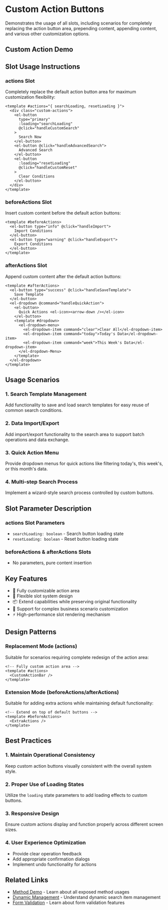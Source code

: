 # Custom Action Buttons

Demonstrates the usage of all slots, including scenarios for completely replacing the action button area, prepending content, appending content, and various other customization options.

## Custom Action Demo

<DemoPreview dir="demos/ma-search/custom-actions" />

## Slot Usage Instructions

### actions Slot
Completely replace the default action button area for maximum customization flexibility:

```vue
<template #actions="{ searchLoading, resetLoading }">
  <div class="custom-actions">
    <el-button 
      type="primary" 
      :loading="searchLoading"
      @click="handleCustomSearch"
    >
      Search Now
    </el-button>
    <el-button @click="handleAdvancedSearch">
      Advanced Search
    </el-button>
    <el-button 
      :loading="resetLoading"
      @click="handleCustomReset"
    >
      Clear Conditions
    </el-button>
  </div>
</template>
```

### beforeActions Slot
Insert custom content before the default action buttons:

```vue
<template #beforeActions>
  <el-button type="info" @click="handleImport">
    Import Conditions
  </el-button>
  <el-button type="warning" @click="handleExport">
    Export Conditions
  </el-button>
</template>
```

### afterActions Slot
Append custom content after the default action buttons:

```vue
<template #afterActions>
  <el-button type="success" @click="handleSaveTemplate">
    Save Template
  </el-button>
  <el-dropdown @command="handleQuickAction">
    <el-button>
      Quick Actions <el-icon><arrow-down /></el-icon>
    </el-button>
    <template #dropdown>
      <el-dropdown-menu>
        <el-dropdown-item command="clear">Clear All</el-dropdown-item>
        <el-dropdown-item command="today">Today's Data</el-dropdown-item>
        <el-dropdown-item command="week">This Week's Data</el-dropdown-item>
      </el-dropdown-Menu>
    </template>
  </el-dropdown>
</template>
```

## Usage Scenarios

### 1. Search Template Management
Add functionality to save and load search templates for easy reuse of common search conditions.

### 2. Data Import/Export
Add import/export functionality to the search area to support batch operations and data exchange.

### 3. Quick Action Menu
Provide dropdown menus for quick actions like filtering today's, this week's, or this month's data.

### 4. Multi-step Search Process
Implement a wizard-style search process controlled by custom buttons.

## Slot Parameter Description

### actions Slot Parameters
- `searchLoading: boolean` - Search button loading state
- `resetLoading: boolean` - Reset button loading state

### beforeActions & afterActions Slots
- No parameters, pure content insertion

## Key Features

- 🎨 Fully customizable action area
- 🔧 Flexible slot system design
- 📦 Extend capabilities while preserving original functionality
- 🎯 Support for complex business scenario customization
- ⚡ High-performance slot rendering mechanism

## Design Patterns

### Replacement Mode (actions)
Suitable for scenarios requiring complete redesign of the action area:

```vue
<!-- Fully custom action area -->
<template #actions>
  <CustomActionBar />
</template>
```

### Extension Mode (beforeActions/afterActions)
Suitable for adding extra actions while maintaining default functionality:

```vue
<!-- Extend on top of default buttons -->
<template #beforeActions>
  <ExtraActions />
</template>
```

## Best Practices

### 1. Maintain Operational Consistency
Keep custom action buttons visually consistent with the overall system style.

### 2. Proper Use of Loading States
Utilize the `loading` state parameters to add loading effects to custom buttons.

### 3. Responsive Design
Ensure custom actions display and function properly across different screen sizes.

### 4. User Experience Optimization
- Provide clear operation feedback
- Add appropriate confirmation dialogs
- Implement undo functionality for actions

## Related Links

- [Method Demo](./methods-demo) - Learn about all exposed method usages
- [Dynamic Management](./dynamic-items) - Understand dynamic search item management
- [Form Validation](./form-validation) - Learn about form validation features